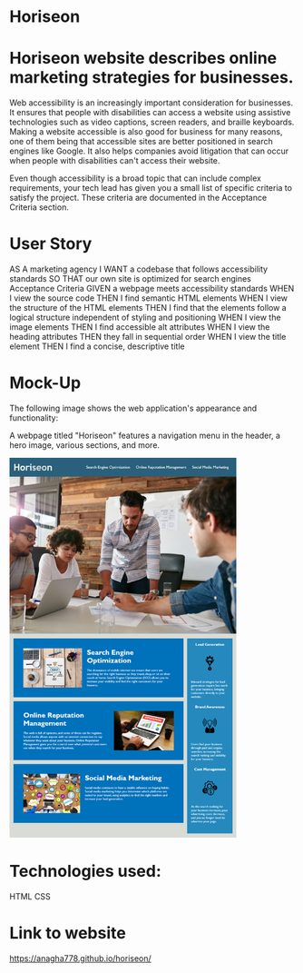 # Horiseon
# Horiseon website describes online marketing strategies for businesses.

Web accessibility is an increasingly important consideration for businesses. It ensures that people with disabilities can access a website using assistive technologies such as video captions, screen readers, and braille keyboards. Making a website accessible is also good for business for many reasons, one of them being that accessible sites are better positioned in search engines like Google. It also helps companies avoid litigation that can occur when people with disabilities can't access their website.

Even though accessibility is a broad topic that can include complex requirements, your tech lead has given you a small list of specific criteria to satisfy the project. These criteria are documented in the Acceptance Criteria section.

# User Story
AS A marketing agency
I WANT a codebase that follows accessibility standards
SO THAT our own site is optimized for search engines
Acceptance Criteria
GIVEN a webpage meets accessibility standards
WHEN I view the source code
THEN I find semantic HTML elements
WHEN I view the structure of the HTML elements
THEN I find that the elements follow a logical structure independent of styling and positioning
WHEN I view the image elements
THEN I find accessible alt attributes
WHEN I view the heading attributes
THEN they fall in sequential order
WHEN I view the title element
THEN I find a concise, descriptive title

# Mock-Up
The following image shows the web application's appearance and functionality:

A webpage titled "Horiseon" features a navigation menu in the header, a hero image, various sections, and more.

<div>
    <img src="./assets/images/01-html-css-git-homework-demo.png" width="400px"/> 
</div>

# Technologies used:
HTML
CSS

# Link to website

https://anagha778.github.io/horiseon/
